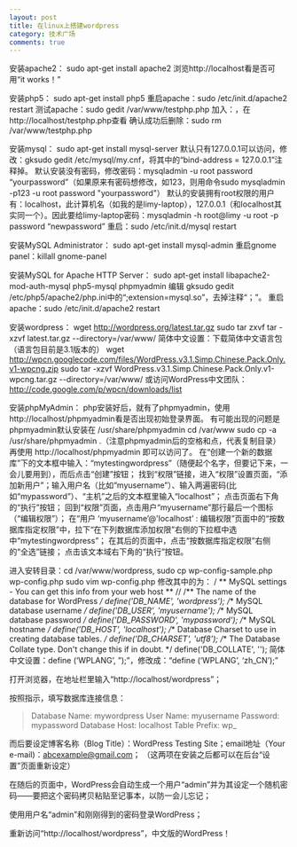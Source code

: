 ```yaml
---
layout: post
title: 在linux上搭建wordpress
category: 技术广场
comments: true
---
```


安装apache2：
sudo apt-get install apache2
浏览http://localhost看是否可用“it works！”

安装php5：
sudo apt-get install php5
重启apache：sudo /etc/init.d/apache2 restart
测试apache：sudo gedit /var/www/testphp.php
加入：<?php phpinfo(); ?>，在http://localhost/testphp.php查看
确认成功后删除：sudo rm /var/www/testphp.php

安装mysql：
sudo apt-get install mysql-server
默认只有127.0.0.1可以访问，修改：gksudo gedit /etc/mysql/my.cnf，将其中的“bind-address = 127.0.0.1”注释掉。
默认安装没有密码，修改密码：mysqladmin -u root password “yourpassword”（如果原来有密码想修改，如123，则用命令sudo mysqladmin -p123 -u root password "yourpassword"）
默认的安装拥有root权限的用户有：localhost，此计算机名（如我的是limy-laptop），127.0.0.1（和localhost其 实同一个）。因此要给limy-laptop密码：mysqladmin -h root@limy  -u root -p password “newpassword”
重启：sudo /etc/init.d/mysql restart

安装MySQL Administrator：
sudo apt-get install mysql-admin
重启gnome panel：killall gnome-panel

安装MySQL for Apache HTTP Server：
sudo apt-get install libapache2-mod-auth-mysql php5-mysql phpmyadmin
编辑 gksudo gedit /etc/php5/apache2/php.ini中的“;extension=mysql.so”，去掉注释“；”。
重启apache：sudo /etc/init.d/apache2 restart

安装wordpress：
wget http://wordpress.org/latest.tar.gz
sudo tar zxvf tar -xzvf latest.tar.gz --directory=/var/www/
简体中文设置：下载简体中文语言包（语言包目前是3.1版本的）
wget http://wpcn.googlecode.com/files/WordPress.v3.1.Simp.Chinese.Pack.Only.v1-wpcng.zip
sudo tar -xzvf WordPress.v3.1.Simp.Chinese.Pack.Only.v1-wpcng.tar.gz --directory=/var/www/
或访问WordPress中文团队： http://code.google.com/p/wpcn/downloads/list

安装phpMyAdmin：
php安装好后，就有了phpmyadmin，使用 http://localhost/phpmyadmin看是否出现初始登录界面。
有可能出现的问题是phpmyadmin默认安装在 /usr/share/phpmyadmin
cd /var/www
sudo cp -a /usr/share/phpmyadmin .（注意phpmyadmin后的空格和点，代表复制目录）
再使用 http://localhost/phpmyadmin 即可以访问了。
在“创建一个新的数据库”下的文本框中输入：“mytestingwordpress”（随便起个名字，但要记下来，一会儿要用到），而后点击“创建”按钮；
找到“权限”链接，进入“权限”设置页面，“添加新用户”；输入用户名（比如“myusername”）、输入两遍密码(比如“mypassword”）、“主机”之后的文本框里输入“localhost”；
点击页面右下角的“执行”按钮；
回到“权限”页面，点击用户“myusername”那行最后一个图标（“编辑权限”）；
在“用户 ‘myusername’@'localhost’ : 编辑权限”页面中的“按数据库指定权限”中，拉下“在下列数据库添加权限”右侧的下拉框中选中“mytestingwordpress”；
在其后的页面中，点击“按数据库指定权限”右侧的“全选”链接；
点击该文本域右下角的“执行”按钮。

进入安转目录：cd /var/www/wordpress,
sudo cp wp-config-sample.php  wp-config.php
sudo vim wp-config.php
修改其中的为：
/ ** MySQL settings - You can get this info from your web host ** //
/** The name of the database for WordPress */
define('DB_NAME', 'wordpress');
/** MySQL database username */
define('DB_USER', 'myusername');
/** MySQL database password */
define('DB_PASSWORD', 'mypassword');
/** MySQL hostname */
define('DB_HOST', 'localhost');
/** Database Charset to use in creating database tables. */
define('DB_CHARSET', 'utf8');
/** The Database Collate type. Don't change this if in doubt. */
define('DB_COLLATE', '');
简体中文设置：define (‘WPLANG’, ”);”，修改成：“define (‘WPLANG’, ‘zh_CN’);”

打开浏览器，在地址栏里输入“http://localhost/wordpress”；

按照指示，填写数据库连接信息：

> Database Name: mywordpress
> User Name: myusername
> Password: mypassword
> Database Host: localhost
> Table Prefix: wp_

而后要设定博客名称（Blog Title）：WordPress Testing Site；email地址（Your e-mail)：abcexample@gmail.com；
（这两项在安装之后都可以在后台“设置”页面重新设定）

在随后的页面中，WordPress会自动生成一个用户“admin”并为其设定一个随机密码——要把这个密码拷贝粘贴至记事本，以防一会儿忘记；

使用用户名“admin”和刚刚得到的密码登录WordPress；

重新访问“http://localhost/wordpress”，中文版的WordPress！
